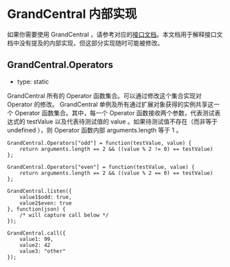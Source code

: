 # GrandCentral 内部实现

如果你需要使用 GrandCentral ，请参考对应的<a href="GrandCentral_Features.text">接口文档</a>。本文档用于解释接口文档中没有提及的内部实现，但这部分实现随时可能被修改。

## GrandCentral.Operators

* type: static

GrandCentral 所有的 Operator 函数集合。可以通过修改这个集合实现对 Operator 的修改。 GrandCentral 单例及所有通过扩展对象获得的实例共享这一个 Operator 函数集合。其中，每一个 Operator 函数接收两个参数，代表测试表达式的 testValue 以及代表待测试值的 value 。如果待测试值不存在（而非等于 undefined ），则 Operator 函数内部 arguments.length 等于 1 。

	GrandCentral.Operators["odd"] = function(testValue, value) {
		return arguments.length == 2 && ((value % 2 != 0) == testValue)
	};
	
	GrandCentral.Operators["even"] = function(testValue, value) {
		return arguments.length == 2 && ((value % 2 == 0) == testValue)
	};
	
	GrandCentral.listen({
		value1$odd: true,
		value2$even: true
	}, function(json) {
		/* will capture call below */
	});
	
	GrandCentral.call({
		value1: 99,
		value2: 42
		value3: "other"
	});
